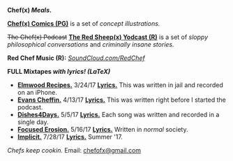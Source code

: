 **Chef(x) *Meals*.**

**[Chef(x) Comics (PG)](https://www.instagram.com/chefofx/)** is a set of *concept illustrations.*

~~The Chef(x) Podcast~~ [**The Red Sheep(x) Yodcast (R)**](https://itunes.apple.com/us/podcast/the-chef-x-podcast/id1227336978?mt=2)  is a set of *sloppy philosophical conversations* and *criminally insane stories.*

**Red Chef Music (R):** *[SoundCloud.com/RedChef](https://soundcloud.com/redchef)*

**FULL Mixtapes *with lyrics! (LaTeX)***

- [**Elmwood Recipes.**](https://soundcloud.com/redchef/sets/elmwood-recipes/s-4d0MH) 3/24/17 [**Lyrics.**](https://drive.google.com/open?id=0B1Ol8fuZMTCWaldOV2ZYYVlyRlk) This was written in jail and recorded on an iPhone.
- [**Evans Cheffin.**](https://soundcloud.com/redchef/sets/evans-cheffin/s-5ctrP) 4/13/17 [**Lyrics.**](https://drive.google.com/open?id=0B1Ol8fuZMTCWWS1OUHptcEN4aWM) This was written right before I started the podcast.
- [**Dishes4Days.**](https://soundcloud.com/redchef/sets/dishes4days/s-NY0Mc) 5/5/17 [**Lyrics.**](https://drive.google.com/open?id=0B1Ol8fuZMTCWc09Yb2tRZndleVE) Each song was written and recorded in a single day. 
- [**Focused Erosion.**](https://soundcloud.com/redchef/sets/focused-erosion/s-pihsw) 5/16/17 [**Lyrics.**](https://drive.google.com/open?id=0B1Ol8fuZMTCWWVNQdXd2ZndiaDA) Written in *normal* society.
- [**Implicit.**](https://soundcloud.com/redchef/sets/implicit/s-tvWII) 7/28/17 [**Lyrics.**](https://drive.google.com/open?id=0B1Ol8fuZMTCWam4zdm5sbFlvRUU) Summer '17.


*Chefs keep cookin.* Email: chefofx@gmail.com
